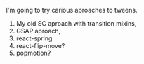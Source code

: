 I'm going to try carious aproaches to tweens.

1. My old SC aproach with transition mixins,
2. GSAP aproach,
3. react-spring
4. react-flip-move?
5. popmotion?